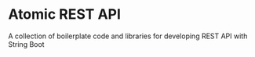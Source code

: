 # Atomic REST API
A collection of boilerplate code and libraries for developing REST API with String Boot
